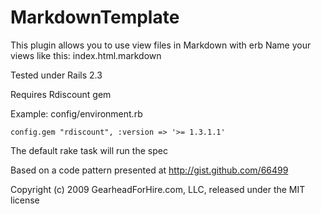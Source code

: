MarkdownTemplate
================

This plugin allows you to use view files in Markdown with erb
Name your views like this: index.html.markdown

Tested under Rails 2.3

Requires Rdiscount gem

Example: config/environment.rb

    config.gem "rdiscount", :version => '>= 1.3.1.1'

The default rake task will run the spec

Based on a code pattern presented at http://gist.github.com/66499

Copyright (c) 2009 GearheadForHire.com, LLC, released under the MIT license
